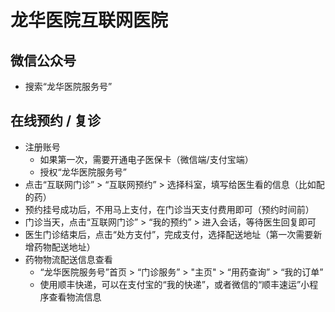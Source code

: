 # 龙华医院互联网医院

## 微信公众号
* 搜索“龙华医院服务号”

## 在线预约 / 复诊
* 注册账号
  * 如果第一次，需要开通电子医保卡（微信端/支付宝端）
  * 授权“龙华医院服务号”
* 点击“互联网门诊” > “互联网预约” > 选择科室，填写给医生看的信息（比如配的药）
* 预约挂号成功后，不用马上支付，在门诊当天支付费用即可（预约时间前）
* 门诊当天，点击“互联网门诊” > “我的预约” > 进入会话，等待医生回复即可
* 医生门诊结束后，点击“处方支付”，完成支付，选择配送地址（第一次需要新增药物配送地址）
* 药物物流配送信息查看
  * “龙华医院服务号”首页 > “门诊服务” > "主页" > “用药查询” > “我的订单”
  * 使用顺丰快递，可以在支付宝的“我的快递”，或者微信的“顺丰速运”小程序查看物流信息
